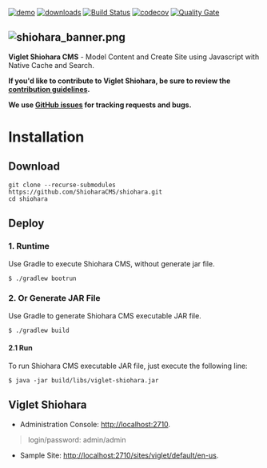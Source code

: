 [![demo](https://img.shields.io/badge/demo-try%20online-FF874B.svg)](https://demo.shiohara.org) [![downloads](https://img.shields.io/github/downloads/ShioharaCMS/shiohara/total.svg)](https://github.com/ShioharaCMS/shiohara/releases/download/v0.3.5/viglet-shiohara.jar) [![Build Status](https://travis-ci.com/ShioharaCMS/shiohara.svg?branch=master)](https://travis-ci.com/ShioharaCMS/shiohara) [![codecov](https://codecov.io/gh/ShioharaCMS/shiohara/branch/master/graph/badge.svg)](https://codecov.io/gh/ShioharaCMS/shiohara) [![Quality Gate](https://sonarcloud.io/api/project_badges/measure?project=openviglet_shiohara&metric=alert_status)](https://sonarcloud.io/dashboard/index/openviglet_shiohara)

![shiohara_banner.png](https://shioharacms.github.io/shiohara/img/shiohara_banner.png) 
------

**Viglet Shiohara CMS** - Model Content and Create Site using Javascript with Native Cache and Search.
 
**If you'd like to contribute to Viglet Shiohara, be sure to review the [contribution
guidelines](CONTRIBUTING.md).**

**We use [GitHub issues](https://github.com/ShioharaCMS/shiohara/issues) for tracking requests and bugs.**

# Installation

## Download

```shell
git clone --recurse-submodules https://github.com/ShioharaCMS/shiohara.git
cd shiohara
```

## Deploy 

### 1. Runtime

Use Gradle to execute Shiohara CMS, without generate jar file.

```shell
$ ./gradlew bootrun
```


### 2. Or Generate JAR File

Use Gradle to generate Shiohara CMS executable JAR file.

```shell
$ ./gradlew build
```

#### 2.1 Run

To run Shiohara CMS executable JAR file, just execute the following line:

```shell
$ java -jar build/libs/viglet-shiohara.jar
```

## Viglet Shiohara
* Administration Console: [http://localhost:2710](http://localhost:2710).

> login/password: admin/admin

* Sample Site: [http://localhost:2710/sites/viglet/default/en-us](http://localhost:2710/sites/viglet/default/en-us).
